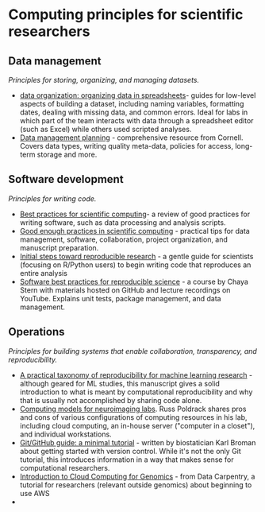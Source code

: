 # Computing principles for scientific researchers 

## Data management
_Principles for storing, organizing, and managing datasets._
- [data organization: organizing data in spreadsheets](https://kbroman.org/dataorg/)- guides for low-level aspects of building a dataset, including naming variables, formatting dates, dealing with missing data, and common errors. Ideal for labs in which part of the team interacts with data through a spreadsheet editor (such as Excel) while others used scripted analyses.
- [Data management planning](https://data.research.cornell.edu/content/data-management-planning) - comprehensive resource from Cornell. Covers data types, writing quality meta-data, policies for access, long-term storage and more.


## Software development
_Principles for writing code._
- [Best practices for scientific computing](https://journals.plos.org/plosbiology/article?id=10.1371/journal.pbio.1001745#s9)- a review of good practices for writing software, such as data processing and analysis scripts.  
- [Good enough practices in scientific computing](https://journals.plos.org/ploscompbiol/article?id=10.1371/journal.pcbi.1005510#sec001) - practical tips for data management, software, collaboration, project organization, and manuscript preparation.
- [Initial steps toward reproducible research](https://kbroman.org/steps2rr/) - a gentle guide for scientists (focusing on R/Python users) to begin writing code that reproduces an entire analysis
- [Software best practices for reproducible science](https://chayast.github.io/course_website/) - a course by Chaya Stern with materials hosted on GitHub and lecture recordings on YouTube. Explains unit tests, package management, and data management. 


## Operations
_Principles for building systems that enable collaboration, transparency, and reproducibility._
- [A practical taxonomy of reproducibility for machine learning research](https://openreview.net/pdf?id=B1eYYK5QgX) - although geared for ML studies, this manuscript gives a solid introduction to what is meant by computational reproducibility and why that is usually not accomplished by sharing code alone. 
- [Computing models for neuroimaging labs](http://www.russpoldrack.org/2019/12/computing-models-for-neuroimaging-lab.html). Russ Poldrack shares pros and cons of various configurations of computing resources in his lab, including cloud computing, an in-house server ("computer in a closet"), and individual workstations. 
- [Git/GitHub guide: a minimal tutorial](https://kbroman.org/github_tutorial/) - written by biostatician Karl Broman about getting started with version control. While it's not the only Git tutorial, this introduces information in a way that makes sense for computational researchers. 
- [Introduction to Cloud Computing for Genomics](https://datacarpentry.org/cloud-genomics/) - from Data Carpentry, a tutorial for researchers (relevant outside genomics) about beginning to use AWS
- 

